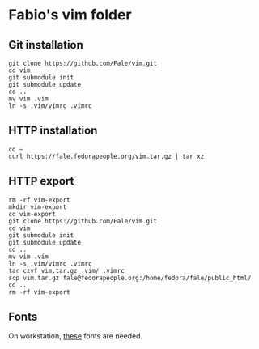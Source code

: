 # Fabio's vim folder

## Git installation

	git clone https://github.com/Fale/vim.git
	cd vim
	git submodule init
	git submodule update
	cd ..
	mv vim .vim
	ln -s .vim/vimrc .vimrc

## HTTP installation

    cd ~
    curl https://fale.fedorapeople.org/vim.tar.gz | tar xz

## HTTP export

    rm -rf vim-export
    mkdir vim-export
    cd vim-export
    git clone https://github.com/Fale/vim.git
    cd vim
    git submodule init
    git submodule update
    cd ..
    mv vim .vim
    ln -s .vim/vimrc .vimrc
    tar czvf vim.tar.gz .vim/ .vimrc
    scp vim.tar.gz fale@fedorapeople.org:/home/fedora/fale/public_html/
    cd ..
    rm -rf vim-export

## Fonts
On workstation, [these](https://github.com/powerline/fonts) fonts are needed.
